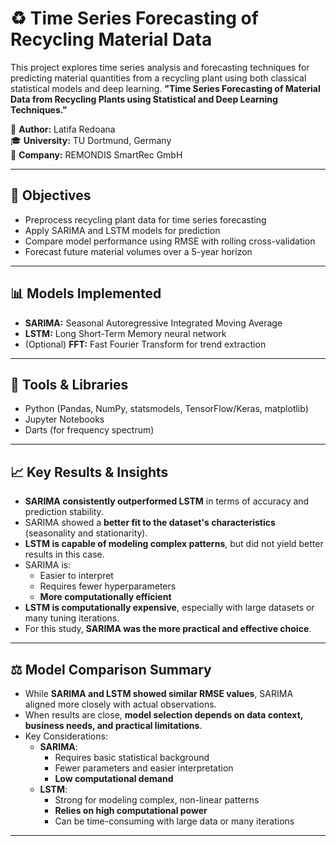 # ♻️ Time Series Forecasting of Recycling Material Data

This project explores time series analysis and forecasting techniques for predicting material quantities from a recycling plant using both classical statistical models and deep learning.
**"Time Series Forecasting of Material Data from Recycling Plants using Statistical and Deep Learning Techniques."**

📘 **Author:** Latifa Redoana  
🎓 **University:** TU Dortmund, Germany  
🏢 **Company:** REMONDIS SmartRec GmbH

---

## 📌 Objectives

- Preprocess recycling plant data for time series forecasting
- Apply SARIMA and LSTM models for prediction
- Compare model performance using RMSE with rolling cross-validation
- Forecast future material volumes over a 5-year horizon

---

## 📊 Models Implemented

- **SARIMA:** Seasonal Autoregressive Integrated Moving Average
- **LSTM:** Long Short-Term Memory neural network
- (Optional) **FFT:** Fast Fourier Transform for trend extraction

---

## 🧠 Tools & Libraries
- Python (Pandas, NumPy, statsmodels, TensorFlow/Keras, matplotlib)
- Jupyter Notebooks
- Darts (for frequency spectrum)

---

## 📈 Key Results & Insights

- **SARIMA consistently outperformed LSTM** in terms of accuracy and prediction stability.
- SARIMA showed a **better fit to the dataset's characteristics** (seasonality and stationarity).
- **LSTM is capable of modeling complex patterns**, but did not yield better results in this case.
- SARIMA is:
  - Easier to interpret
  - Requires fewer hyperparameters
  - **More computationally efficient**
- **LSTM is computationally expensive**, especially with large datasets or many tuning iterations.
- For this study, **SARIMA was the more practical and effective choice**.

---

## ⚖️ Model Comparison Summary

- While **SARIMA and LSTM showed similar RMSE values**, SARIMA aligned more closely with actual observations.
- When results are close, **model selection depends on data context, business needs, and practical limitations**.
- Key Considerations:
  - **SARIMA**:
    - Requires basic statistical background
    - Fewer parameters and easier interpretation
    - **Low computational demand**
  - **LSTM**:
    - Strong for modeling complex, non-linear patterns
    - **Relies on high computational power**
    - Can be time-consuming with large data or many iterations

---




